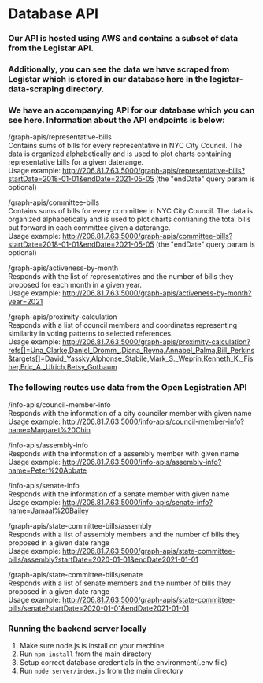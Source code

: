 # Database API
### Our API is hosted using AWS and contains a subset of data from the Legistar API.
### Additionally, you can see the data we have scraped from Legistar which is stored in our database here in the legistar-data-scraping directory.
### We have an accompanying API for our database which you can see here. Information about the API endpoints is below:

/graph-apis/representative-bills\
Contains sums of bills for every representative in NYC City Council. The data is organized alphabetically and is used to plot charts containing representative bills for a given daterange.\
Usage example: http://206.81.7.63:5000/graph-apis/representative-bills?startDate=2018-01-01&endDate=2021-05-05 (the "endDate" query param is optional)

/graph-apis/committee-bills\
Contains sums of bills for every committee in NYC City Council. The data is organized alphabetically and is used to plot charts contianing the total bills put forward in each committee given a daterange.\
Usage example: http://206.81.7.63:5000/graph-apis/committee-bills?startDate=2018-01-01&endDate=2021-05-05 (the "endDate" query param is optional)

/graph-apis/activeness-by-month\
Responds with the list of representatives and the number of bills they proposed for each month in a given year.\
Usage example: http://206.81.7.63:5000/graph-apis/activeness-by-month?year=2021

/graph-apis/proximity-calculation\
Responds with a list of council members and coordinates representing similarity in voting patterns to selected references.\
Usage example: http://206.81.7.63:5000/graph-apis/proximity-calculation?refs[]=Una_Clarke,Daniel_Dromm_,Diana_Reyna,Annabel_Palma,Bill_Perkins&targets[]=David_Yassky,Alphonse_Stabile,Mark_S._Weprin,Kenneth_K._Fisher,Eric_A._Ulrich,Betsy_Gotbaum

### The following routes use data from the Open Legistration API
/info-apis/council-member-info\
Responds with the information of a city counciler member with given name\
Usage example:  http://206.81.7.63:5000/info-apis/council-member-info?name=Margaret%20Chin 


/info-apis/assembly-info\
Responds with the information of a assembly member with given name\
Usage example:  http://206.81.7.63:5000/info-apis/assembly-info?name=Peter%20Abbate 

/info-apis/senate-info\
Responds with the information of a senate member with given name\
Usage example:  http://206.81.7.63:5000/info-apis/senate-info?name=Jamaal%20Bailey 

/graph-apis/state-committee-bills/assembly\
Responds with a list of assembly members and the number of bills they proposed in a given date range\
Usage example:  http://206.81.7.63:5000/graph-apis/state-committee-bills/assembly?startDate=2020-01-01&endDate2021-01-01

/graph-apis/state-committee-bills/senate\
Responds with a list of senate members and the number of bills they proposed in a given date range\
Usage example:  http://206.81.7.63:5000/graph-apis/state-committee-bills/senate?startDate=2020-01-01&endDate2021-01-01

### Running the backend server locally
1. Make sure node.js is install on your mechine.
2. Run `npm install` from the main directory
3. Setup correct database credentials in the environment(.env file)
4. Run `node server/index.js` from the main directory
